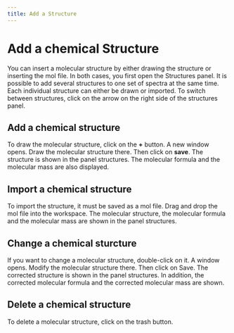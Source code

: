 ```yaml
---
title: Add a Structure
---
```


# Add a chemical Structure

You can insert a molecular structure by either drawing the structure or inserting the mol file. In both cases, you first open the Structures panel. It is possible to add several structures to one set of spectra at the same time. Each individual structure can either be drawn or imported. To switch between structures, click on the arrow on the right side of the structures panel. 

## Add a chemical structure

To draw the molecular structure, click on the **+** button. A new window opens. Draw the molecular structure there. Then click on **save**. The structure is shown in the panel structures. The molecular formula and the molecular mass are also displayed.  

## Import a chemical structure

To import the structure, it must be saved as a mol file. Drag and drop the mol file into the workspace. The molecular structure, the molecular formula and the molecular mass are shown in the panel structures. 

## Change a chemical sturcture

If you want to change a molecular structure, double-click on it. A window opens. Modify the molecular structure there. Then click on Save. The corrected structure is shown in the panel structures. In addition, the corrected molecular formula and the corrected molecular mass are shown.  

## Delete a chemical structure

To delete a molecular structure, click on the trash button.

